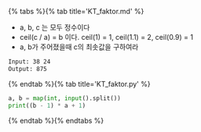 {% tabs %}{% tab title='KT_faktor.md' %}

* a, b, c 는 모두 정수이다
* ceil(c / a) = b 이다. ceil(1) = 1, ceil(1.1) = 2, ceil(0.9) = 1
* a, b가 주어졌을때 c의 최솟값을 구하여라

```txt
Input: 38 24
Output: 875
```

{% endtab %}{% tab title='KT_faktor.py' %}

```py
a, b = map(int, input().split())
print((b - 1) * a + 1)
```

{% endtab %}{% endtabs %}
